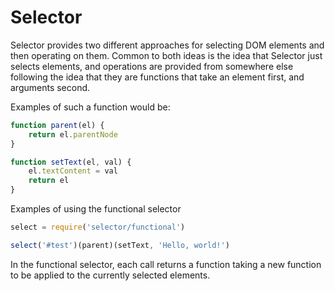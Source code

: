 Selector
========

Selector provides two different approaches for selecting DOM elements and then operating on them. Common to both ideas is the idea that Selector just selects elements, and operations are provided from somewhere else following the idea that they are functions that take an element first, and arguments second.

Examples of such a function would be:

```javascript
function parent(el) {
    return el.parentNode
}

function setText(el, val) {
    el.textContent = val
    return el
}
```

Examples of using the functional selector

```javascript
select = require('selector/functional')

select('#test')(parent)(setText, 'Hello, world!')
```

In the functional selector, each call returns a function taking a new function to be applied to the currently selected elements.